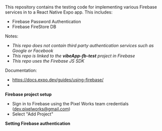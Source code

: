 This repository contains the testing code for implementing various Firebase services in to a React Native Expo app. This includes:
- Firebase Password Authentication 
- Firebase FireStore DB

Notes:
 - *This repo does not contain third party authentication services such as Google or Facebook*
 - *This repo is linked to the **vibeApp-fb-test** project in Firebase*
 - *This repo uses the Firebase JS SDK*

Documentation:
 - https://docs.expo.dev/guides/using-firebase/ 
 - 


 **Firebase project setup**
 - Sign in to Firebase using the Pixel Works team credentials (dev.pixelworks@gmail.com) 
 - Select "Add Project"



 **Setting Firebase authentication**
